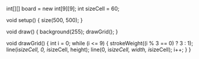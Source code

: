 int[][] board = new int[9][9]; 
int sizeCell = 60;

void setup() {
  size(500, 500);
}

void draw() {
  background(255);
  drawGrid();
}

void drawGrid() {
  int i = 0;
  while (i <= 9) {
    strokeWeight((i % 3 == 0) ? 3 : 1);
    line(i*sizeCell, 0, i*sizeCell, height);
    line(0, i*sizeCell, width, i*sizeCell);
    i++;
  }
}
